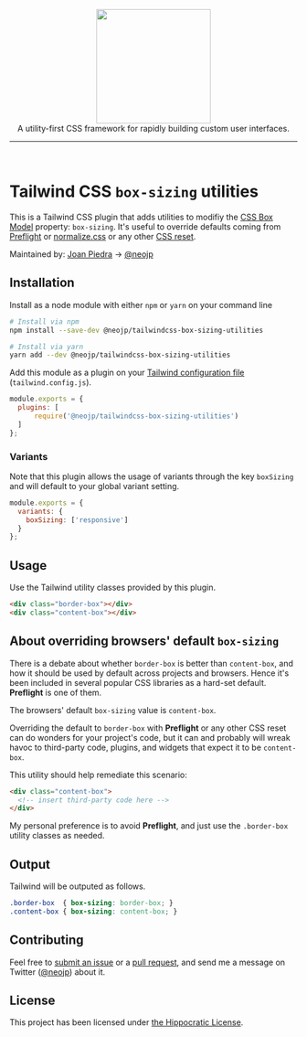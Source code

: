 <p align="center">
    <a href="https://tailwindcss.com/" target="_blank"><img width="200" src="https://tailwindcss.com/img/tailwind.svg"></a><br>
    A utility-first CSS framework for rapidly building custom user interfaces.
</p>

---

<br>

# Tailwind CSS `box-sizing` utilities

This is a Tailwind CSS plugin that adds utilities to modifiy the [CSS Box Model](https://developer.mozilla.org/en-US/docs/Web/CSS/CSS_Box_Model/Introduction_to_the_CSS_box_model) property: `box-sizing`. It's useful to override defaults coming from [Preflight](https://tailwindcss.com/docs/preflight/) or [normalize.css](https://github.com/necolas/normalize.css/) or any other [CSS reset](https://meyerweb.com/eric/tools/css/reset/).

Maintained by: [Joan Piedra](https://joanpiedra.com) → [@neojp](https://twitter.com/neojp)

## Installation

Install as a node module with either `npm` or `yarn` on your command line

```bash
# Install via npm
npm install --save-dev @neojp/tailwindcss-box-sizing-utilities

# Install via yarn
yarn add --dev @neojp/tailwindcss-box-sizing-utilities
```

Add this module as a plugin on your [Tailwind configuration file](https://tailwindcss.com/docs/configuration#plugins) (`tailwind.config.js`).

```js
module.exports = {
  plugins: [
      require('@neojp/tailwindcss-box-sizing-utilities')
  ]
};
```

### Variants

Note that this plugin allows the usage of variants through the key `boxSizing` and will default to your global variant setting.

```js
module.exports = {
  variants: {
    boxSizing: ['responsive']
  }
};
```

## Usage

Use the Tailwind utility classes provided by this plugin.

```html
<div class="border-box"></div>
<div class="content-box"></div>
```

## About overriding browsers' default `box-sizing`

There is a debate about whether `border-box` is better than `content-box`, and how it should be used by default across projects and browsers. Hence it's been included in several popular CSS libraries as a hard-set default. **Preflight** is one of them.

The browsers' default `box-sizing` value is `content-box`.

Overriding the default to `border-box` with **Preflight** or any other CSS reset can do wonders for your project's code, but it can and probably will wreak havoc to third-party code, plugins, and widgets that expect it to be `content-box`.

This utility should help remediate this scenario:

```html
<div class="content-box">
  <!-- insert third-party code here -->
</div>
```

My personal preference is to avoid **Preflight**, and just use the `.border-box` utility classes as needed.

## Output

Tailwind will be outputed as follows.

```css
.border-box  { box-sizing: border-box; }
.content-box { box-sizing: content-box; }
```

## Contributing

Feel free to [submit an issue](https://github.com/neojp/tailwindcss-box-sizing-utilities/issues) or a [pull request](https://github.com/neojp/tailwindcss-box-sizing-utilities/pulls), and send me a message on Twitter ([@neojp](https://twitter.com/neojp)) about it.

## License
This project has been licensed under [the Hippocratic License](https://firstdonoharm.dev/).